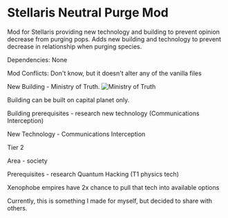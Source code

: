 # Stellaris Neutral Purge Mod
Mod for Stellaris providing new technology and building to prevent opinion decrease from purging pops.
Adds new building and technology to prevent decrease in relationship when purging species.

Dependencies: None

Mod Conflicts: Don't know, but it doesn't alter any of the vanilla files

New Building - Ministry of Truth.
![Ministry of Truth](/gfx/interface/icons/buildings/building_ministry_of_truth.dds)

Building can be built on capital planet only.

Building prerequisites - research new technology (Communications Interception)

New Technology - Communications Interception

Tier 2

Area - society

Prerequisites - research Quantum Hacking (T1 physics tech)

Xenophobe empires have 2x chance to pull that tech into available options

Currently, this is something I made for myself, but decided to share with others.